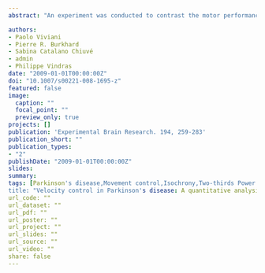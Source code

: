 ```yaml
---
abstract: "An experiment was conducted to contrast the motor performance of three groups (N = 20) of participants: (1) patients with confirmed Parkinson Disease (PD) diagnose; (2) age-matched controls; (3) young adults. The task consisted of scribbling freely for 10 s within circular frames of different sizes. Comparison among groups focused on the relation between the figural elements of the trace (overall size and trace length) and the velocity of the drawing movements. Results were analysed within the framework of previous work on normal individuals showing that instantaneous velocity of drawing movements depends jointly on trace curvature (Two-thirds Power Law) and trace extent (Isochrony principle). The motor behaviour of PD patients exhibited all classical symptoms of the disease (reduced average velocity, reduced fluency, micrographia). At a coarse level of analysis both isochrony and the dependence of velocity on curvature, which are supposed to reflect cortical mechanisms, were spared in PD patients. Instead, significant differences with respects to the control groups emerged from an in-depth analysis of the velocity control suggesting that patients did not scale average velocity as effectively as controls. We factored out velocity control by distinguishing the influence of the broad context in which movement is planned—i.e. the size of the limiting frames—from the influence of the local context—i.e. the linear extent of the unit of motor action being executed. The balance between the two factors was found to be distinctively different in PD patients and controls. This difference is discussed in the light of current theorizing on the role of cortical and sub-cortical mechanisms in the aetiology of PD. We argue that the results are congruent with the notion that cortical mechanisms are responsible for generating a parametric template of the desired movement and the BG specify the actual spatio-temporal parameters through a multiplicative gain factor acting on both size and velocity."

authors:
- Paolo Viviani
- Pierre R. Burkhard
- Sabina Catalano Chiuvé 
- admin
- Philippe Vindras
date: "2009-01-01T00:00:00Z"
doi: "10.1007/s00221-008-1695-z"
featured: false
image: 
  caption: ""
  focal_point: ""
  preview_only: true
projects: []
publication: 'Experimental Brain Research. 194, 259-283'
publication_short: ""
publication_types:
- "2"
publishDate: "2009-01-01T00:00:00Z"
slides: 
summary:
tags: [Parkinson's disease,Movement control,Isochrony,Two-thirds Power Law,action,Finger movement]
title: "Velocity control in Parkinson's disease: A quantitative analysis of isochrony in scribbling movements"
url_code: ""
url_dataset: ""
url_pdf: ""
url_poster: ""
url_project: ""
url_slides: ""
url_source: ""
url_video: ""
share: false
---
```

